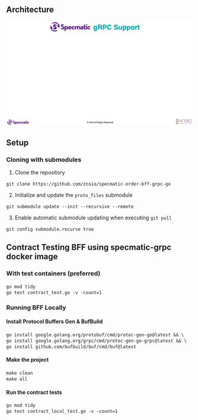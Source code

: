 ## Architecture

![Specmatic gRPC Support Architecture](assets/SpecmaticGRPCSupport.gif)

## Setup

### Cloning with submodules

1. Clone the repository

```shell
git clone https://github.com/znsio/specmatic-order-bff-grpc-go
```

2. Initialize and update the `proto_files` submodule

```shell
git submodule update --init --recursive --remote
```

3. Enable automatic submodule updating when executing `git pull`

```shell
git config submodule.recurse true
```

## Contract Testing BFF using specmatic-grpc docker image 

### With test containers (preferred) 

```shell
go mod tidy
go test contract_test.go -v -count=1 
```

### Running BFF Locally

#### Install Protocol Buffers Gen & BufBuild

```shell
go install google.golang.org/protobuf/cmd/protoc-gen-go@latest && \
go install google.golang.org/grpc/cmd/protoc-gen-go-grpc@latest && \
go install github.com/bufbuild/buf/cmd/buf@latest
```

#### Make the project

```shell
make clean
make all
```

#### Run the contract tests

```shell
go mod tidy
go test contract_local_test.go -v -count=1
```